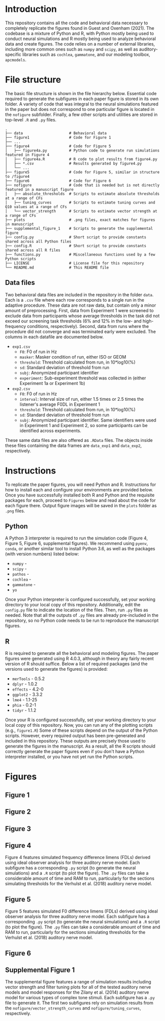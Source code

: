 # Introduction

This repository contains all the code and behavioral data necessary to completely replicate the figures found in Guest and Oxenham (2021). The codebase is a mixture of Python and R, with Python mostly being used to conduct neural simulations and R mostly being used to analyze behavioral data and create figures. The code relies on a number of external libraries, including more common ones such as `numpy` and `scipy`, as well as auditory-specific libraries such as `cochlea`, `gammatone`, and our modeling toolbox, `apcmodels`.

# File structure

The basic file structure is shown in the file hierarchy below. Essential code required to generate the subfigures in each paper figure is stored in its own folder. A variety of code that was integral to the neural simulations featured in the paper but does not correspond to one particular figure is located in the `nofigure` subfolder. Finally, a few other scripts and utilities are stored in top-level `.R` and `.py` files. 

```
.  
├── data                     # Behavioral data 
├── figure1                  # Code for Figure 1
├── ...  
├── figure4                  # Code for Figure 5
│   ├── figure4a.py          # Python code to generate run simulations featured in Figure 4
│   ├── figure4a.R           # R code to plot results from figure4.py
│   ├── *.csv                # Results generated by figure4.py
│   └── ...      
├── figure5                  # Code for Figure 5, similar in structure to /figure4
├── figure6                  # Code for Figure 6
├── nofigure                 # Code that is needed but is not directly featured in a manuscript figure
│   ├── absolute_thresholds  # Scripts to estimate absolute thresholds at a range of CFs
│   ├── tuning_curves        # Scripts to estimate tuning curves and Q10 values at a range of CFs
│   └── vector_strength      # Scripts to estimate vector strength at a range of CFs
├── plots                    # .png files, exact matches for figures in manuscript
├── supplemental_figure_1    # Scripts to generate the supplemental figure
├── config.py                # Short script to provide constants shared across all Python files
├── config.R                 # Short script to provide constants shared across all R files
├── functions.py             # Miscellaneous functions used by a few Python scripts
├── LICENSE                  # License file for this repository
└── README.md                # This README file
```

## Data files

Two behavioral data files are included in the repository in the folder `data`. Each is a `.csv` file where each row corresponds to a single run in the adaptive procedure. These data are not raw data, but contain only a minor amount of preprocessing. First, data from Experiment 1 were screened to exclude data from participants whose average thresholds in the task did not exceed our screening task thresholds (6% and 12% in the low- and high-frequency conditions, respectively). Second, data from runs where the procedure did not converge and was terminated early were excluded. The columns in each datafile are documented below. 

- `exp1.csv`
  - `F0`: F0 of run in Hz
  - `masker`: Masker condition of run, either ISO or GEOM
  - `threshold`: Threshold calculated from run, in 10*log10(%)
  - `sd`: Standard deviation of threshold from run
  - `subj`: Anonymized participant identifier
  - `experiment`: Sub-experiment threshold was collected in (either Experiment 1a or Experiment 1b)
- `exp2.csv`
  - `F0`: F0 of run in Hz
  - `interval`: Interval size of run, either 1.5 times or 2.5 times the listener's average F0DL in Experiment 1
  - `threshold`: Threshold calculated from run, in 10*log10(%)
  - `sd`: Standard deviation of threshold from run
  - `subj`: Anonymized participant identifier. Same identifiers were used in Experiment 1 and Experiment 2, so some participants can be identified across experiments. 
  
These same data files are also offered as `.RData` files. The objects inside these files containing the data frames are `data_exp1` and `data_exp2`, respectively.

# Instructions

To replicate the paper figures, you will need Python and R. Instructions for how to install each and configure your environments are provided below. Once you have successfully installed both R and Python and the requisite packages for each, proceed to `Figures` below and read about the code for each figure there. Output figure images will be saved in the `plots` folder as `.png` files.

## Python

A Python 3 interpreter is required to run the simulation code (Figure 4, Figure 5, Figure 6, supplemental figures). We recommend using `pyenv`, `conda`, or another similar tool to install Python 3.6, as well as the packages (with version numbers) listed below:

- `numpy` -
- `scipy` -
- `pathos` -
- `cochlea` -
- `gammatone` -
- `yo`

Once your Python interpreter is configured successfully, set your working directory to your local copy of this repository. Additionally, edit the `config.py` file to indicate the location of the files. Then, run `.py` files as needed. Note that all the outputs of `.py` files are already pre-included in the repository, so no Python code needs to be run to reproduce the manuscript figures. 

## R

R is required to generate all the behavioral and modeling figures. The paper figures were generated using R 4.0.3, although in theory any fairly recent version of R should suffice. Below a list of required packages (and the versions used to generate the figures) is provided:

- `merTools` - 0.5.2
- `dplyr` - 1.0.2
- `effects` - 4.2-0
- `ggplot2` - 3.3.2
- `lme4` - 1.1-25
- `phia` - 0.2-1
- `tidyr` - 1.1.2

Once your R  is configured successfully, set your working directory to your local copy of this repository. Now, you can run any of the plotting scripts (e.g., `figure1.R`) Some of these scripts depend on the output of the Python scripts. However, every required output has been pre-generated and included in this repository. These outputs are precisely those used to generate the figures in the manuscript. As a result, all the R scripts should correctly generate the paper figures even if you don't have a Python interpreter installed, or you have not yet run the Python scripts.

# Figures

## Figure 1

## Figure 2

## Figure 3

## Figure 4

Figure 4 features simulated frequency difference limens (FDLs) derived using ideal observer analysis for three auditory nerve model. Each subfigure has a corresponding `.py` script (to generate the neural simulations) and a `.R` script (to plot the figure). The `.py` files can take a considerable amount of time and RAM to run, particularly for the sections simulating thresholds for the Verhulst et al. (2018) auditory nerve model.

## Figure 5

Figure 5 features simulated F0 difference limens (FDLs) derived using ideal observer analysis for three auditory nerve model. Each subfigure has a corresponding `.py` script (to generate the neural simulations) and a `.R` script (to plot the figure). The `.py` files can take a considerable amount of time and RAM to run, particularly for the sections simulating thresholds for the Verhulst et al. (2018) auditory nerve model.

## Figure 6

## Supplemental Figure 1

The supplemental figure features a range of simulation results including vector strength and filter tuning plots for all of the tested auditory nerve models and model responses for the Zilany et al. (2014) auditory nerve model for various types of complex tone stimuli. Each subfigure has a `.py` file to generate it. The first two subfigures rely on simulation results from the `nofigure/vector_strength_curves` and `nofigure/tuning_curves`, respectively. 